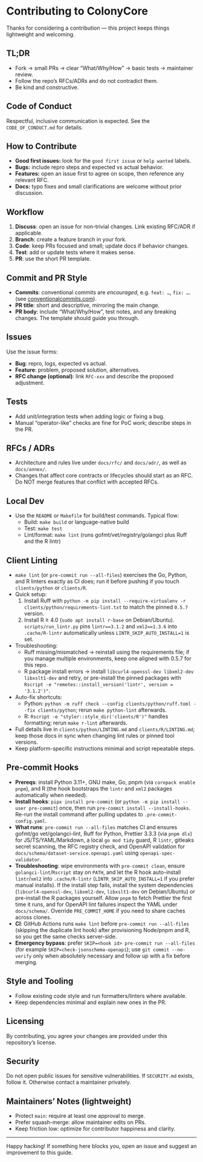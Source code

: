 # Contributing to ColonyCore

Thanks for considering a contribution — this project keeps things lightweight and welcoming.

## TL;DR
- Fork → small PRs → clear “What/Why/How” → basic tests → maintainer review.
- Follow the repo’s RFCs/ADRs and do not contradict them.
- Be kind and constructive.

## Code of Conduct
Respectful, inclusive communication is expected. See the `CODE_OF_CONDUCT.md` for details.

## How to Contribute
- **Good first issues:** look for the `good first issue` or `help wanted` labels.
- **Bugs:** include repro steps and expected vs actual behavior.
- **Features:** open an issue first to agree on scope, then reference any relevant RFC.
- **Docs:** typo fixes and small clarifications are welcome without prior discussion.

## Workflow
1. **Discuss**: open an issue for non-trivial changes. Link existing RFC/ADR if applicable.
2. **Branch**: create a feature branch in your fork.
3. **Code**: keep PRs focused and small; update docs if behavior changes.
4. **Test**: add or update tests where it makes sense.
5. **PR**: use the short PR template.

## Commit and PR Style
- **Commits**: conventional commits are *encouraged*, e.g. `feat: …`, `fix: …`. (see [conventionalcommits.com](https://www.conventionalcommits.org/en/v1.0.0/)).
- **PR title**: short and descriptive, mirroring the main change.
- **PR body**: include “What/Why/How”, test notes, and any breaking changes. The template should guide you through.

## Issues
Use the issue forms:
- **Bug**: repro, logs, expected vs actual.
- **Feature**: problem, proposed solution, alternatives.
- **RFC change (optional)**: link `RFC-xxx` and describe the proposed adjustment.

## Tests
- Add unit/integration tests when adding logic or fixing a bug.
- Manual “operator-like” checks are fine for PoC work; describe steps in the PR.

## RFCs / ADRs
- Architecture and rules live under `docs/rfc/` and `docs/adr/`, as well as `docs/annex/`.
- Changes that affect core contracts or lifecycles should start as an RFC. Do NOT merge features that conflict with accepted RFCs.

## Local Dev
- Use the `README` or `Makefile` for build/test commands. Typical flow:
  - Build: `make build` or language-native build
  - Test: `make test`
  - Lint/format: `make lint` (runs gofmt/vet/registry/golangci plus Ruff and the R lintr)

## Client Linting
- `make lint` (or `pre-commit run --all-files`) exercises the Go, Python, and R linters exactly as CI does; run it before pushing if you touch `clients/python` or `clients/R`.
- Quick setup:
  1. Install Ruff with `python -m pip install --require-virtualenv -r clients/python/requirements-lint.txt` to match the pinned `0.5.7` version.
  2. Install R ≥ 4.0 (`sudo apt install r-base` on Debian/Ubuntu). `scripts/run_lintr.py` pins `lintr==3.1.2` and `xml2==1.3.6` into `.cache/R-lintr` automatically unless `LINTR_SKIP_AUTO_INSTALL=1` is set.
- Troubleshooting:
  - Ruff missing/mismatched → reinstall using the requirements file; if you manage multiple environments, keep one aligned with 0.5.7 for this repo.
  - R package install errors → install `libcurl4-openssl-dev libxml2-dev libxslt1-dev` and retry, or pre-install the pinned packages with `Rscript -e "remotes::install_version('lintr', version = '3.1.2')"`.
- Auto-fix shortcuts:
  - Python: `python -m ruff check --config clients/python/ruff.toml --fix clients/python`; rerun `make python-lint` afterwards.
  - R: `Rscript -e "styler::style_dir('clients/R')"` handles formatting; rerun `make r-lint` afterwards.
- Full details live in `clients/python/LINTING.md` and `clients/R/LINTING.md`; keep those docs in sync when changing lint rules or pinned tool versions.
- Keep platform-specific instructions minimal and script repeatable steps.

## Pre-commit Hooks
- **Prereqs**: install Python 3.11+, GNU make, Go, pnpm (via `corepack enable pnpm`), and R (the hook bootstraps the `lintr` and `xml2` packages automatically when needed).
- **Install hooks**: `pipx install pre-commit` (or `python -m pip install --user pre-commit`) once, then run `pre-commit install --install-hooks`. Re-run the install command after pulling updates to `.pre-commit-config.yaml`.
- **What runs**: `pre-commit run --all-files` matches CI and ensures gofmt/go vet/golangci-lint, Ruff for Python, Prettier 3.3.3 (via `pnpm dlx`) for JS/TS/YAML/Markdown, a local `go mod tidy` guard, R `lintr`, gitleaks secret scanning, the RFC registry check, and OpenAPI validation for `docs/schema/dataset-service.openapi.yaml` using `openapi-spec-validator`.
- **Troubleshooting**: wipe environments with `pre-commit clean`, ensure `golangci-lint`/`Rscript` stay on `PATH`, and let the R hook auto-install `lintr`/`xml2` into `.cache/R-lintr` (`LINTR_SKIP_AUTO_INSTALL=1` if you prefer manual installs). If the install step fails, install the system dependencies (`libcurl4-openssl-dev`, `libxml2-dev`, `libxslt1-dev` on Debian/Ubuntu) or pre-install the R packages yourself. Allow `pnpm` to fetch Prettier the first time it runs, and for OpenAPI lint failures inspect the YAML under `docs/schema/`. Override `PRE_COMMIT_HOME` if you need to share caches across clones.
- **CI**: GitHub Actions runs `make lint` before `pre-commit run --all-files` (skipping the duplicate lint hook) after provisioning Node/pnpm and R, so you get the same checks server-side.
- **Emergency bypass**: prefer `SKIP=<hook id> pre-commit run --all-files` (for example `SKIP=check-jsonschema-openapi`); use `git commit --no-verify` only when absolutely necessary and follow up with a fix before merging.
## Style and Tooling
- Follow existing code style and run formatters/linters where available.
- Keep dependencies minimal and explain new ones in the PR.

## Licensing
By contributing, you agree your changes are provided under this repository’s license.

## Security
Do not open public issues for sensitive vulnerabilities. If `SECURITY.md` exists, follow it. Otherwise contact a maintainer privately.

## Maintainers’ Notes (lightweight)
- Protect `main`: require at least one approval to merge.
- Prefer squash-merge: allow maintainer edits on PRs.
- Keep friction low: optimize for contributor happiness and clarity.

---

Happy hacking! If something here blocks you, open an issue and suggest an improvement to this guide.
